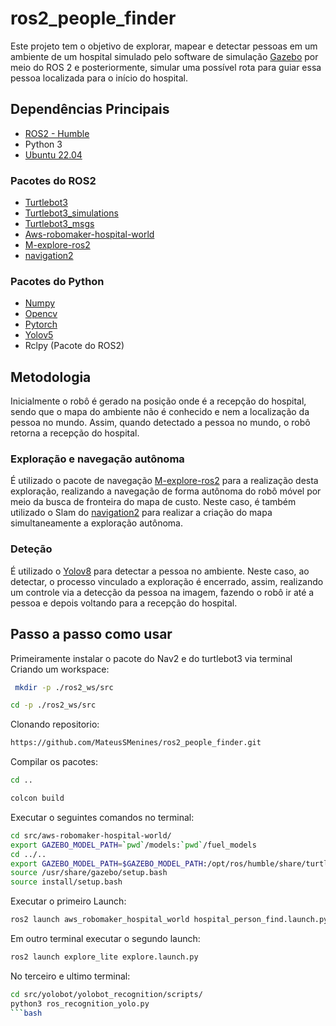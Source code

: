 # ros2_people_finder

Este projeto tem o objetivo de explorar, mapear e detectar pessoas em um ambiente de um hospital simulado pelo software de simulação [Gazebo](https://gazebosim.org/home) por meio do ROS 2 e posteriormente, simular uma possível rota para guiar essa pessoa localizada para o início do hospital. 

## Dependências Principais 

- [ROS2 - Humble](https://docs.ros.org/en/humble/index.html)
- Python 3
- [Ubuntu 22.04](https://releases.ubuntu.com/jammy/)

### Pacotes do ROS2

- [Turtlebot3](https://github.com/ROBOTIS-GIT/turtlebot3.git)
- [Turtlebot3_simulations](https://github.com/ROBOTIS-GIT/turtlebot3_simulations.git)
- [Turtlebot3_msgs](https://github.com/ROBOTIS-GIT/turtlebot3_msgs)
- [Aws-robomaker-hospital-world](https://github.com/aws-robotics/aws-robomaker-hospital-world)
- [M-explore-ros2](https://github.com/robo-friends/m-explore-ros2)
- [navigation2](https://github.com/ros-planning/navigation2)

### Pacotes do Python

- [Numpy](https://pypi.org/project/numpy/)
- [Opencv](https://opencv.org/)
- [Pytorch](https://pytorch.org/)
- [Yolov5](https://github.com/ultralytics/yolov5)
- Rclpy (Pacote do ROS2)

## Metodologia

Inicialmente o robô é gerado na posição onde é a recepção do hospital, sendo que o mapa do ambiente não é conhecido e nem a localização da pessoa no mundo. Assim, quando detectado a pessoa no mundo, o robô retorna a recepção do hospital.

### Exploração e navegação autônoma

É utilizado o pacote de navegação [M-explore-ros2](https://github.com/robo-friends/m-explore-ros2) para a realização desta exploração, realizando a navegação de forma autônoma do robô móvel por meio da busca de fronteira do mapa de custo. Neste caso, é também utilizado o Slam do [navigation2](https://github.com/ros-planning/navigation2) para realizar a criação do mapa simultaneamente a exploração autônoma.

### Deteção 

É utilizado o [Yolov8](https://github.com/ultralytics/yolov5) para detectar a pessoa no ambiente. Neste caso, ao detectar, o processo vinculado a exploração é encerrado, assim, realizando um controle via a detecção da pessoa na imagem, fazendo o robô ir até a pessoa e depois voltando para a recepção do hospital.

## Passo a passo como usar

Primeiramente instalar o pacote do Nav2 e do turtlebot3 via terminal
\
Criando um workspace:
```bash
 mkdir -p ./ros2_ws/src
```
```bash
cd -p ./ros2_ws/src
```
Clonando repositorio:

```bash
https://github.com/MateusSMenines/ros2_people_finder.git
```

Compilar os pacotes:
```bash
cd ..
```
```bash
colcon build
```

Executar o seguintes comandos no terminal:

```bash
cd src/aws-robomaker-hospital-world/
export GAZEBO_MODEL_PATH=`pwd`/models:`pwd`/fuel_models
cd ../..
export GAZEBO_MODEL_PATH=$GAZEBO_MODEL_PATH:/opt/ros/humble/share/turtlebot3_gazebo/models
source /usr/share/gazebo/setup.bash
source install/setup.bash
```
Executar o primeiro Launch:
```bash
ros2 launch aws_robomaker_hospital_world hospital_person_find.launch.py headless:=False slam:=True
```

Em outro terminal executar o segundo launch:
```bash
ros2 launch explore_lite explore.launch.py
```
No terceiro e ultimo terminal:
```bash
cd src/yolobot/yolobot_recognition/scripts/
python3 ros_recognition_yolo.py 
```bash









